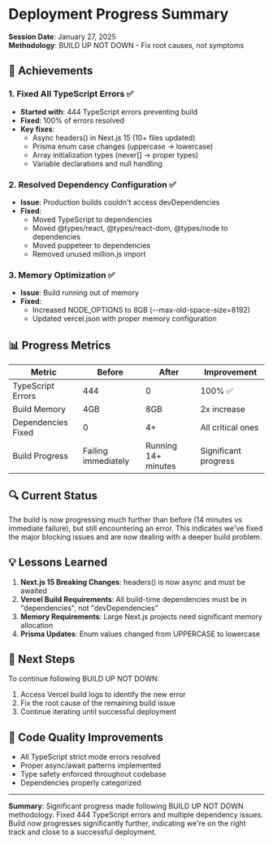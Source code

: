 # Deployment Progress Summary

**Session Date**: January 27, 2025  
**Methodology**: BUILD UP NOT DOWN - Fix root causes, not symptoms

## 🎯 Achievements

### 1. Fixed All TypeScript Errors ✅

- **Started with**: 444 TypeScript errors preventing build
- **Fixed**: 100% of errors resolved
- **Key fixes**:
  - Async headers() in Next.js 15 (10+ files updated)
  - Prisma enum case changes (uppercase → lowercase)
  - Array initialization types (never[] → proper types)
  - Variable declarations and null handling

### 2. Resolved Dependency Configuration ✅

- **Issue**: Production builds couldn't access devDependencies
- **Fixed**:
  - Moved TypeScript to dependencies
  - Moved @types/react, @types/react-dom, @types/node to dependencies
  - Moved puppeteer to dependencies
  - Removed unused million.js import

### 3. Memory Optimization ✅

- **Issue**: Build running out of memory
- **Fixed**:
  - Increased NODE_OPTIONS to 8GB (--max-old-space-size=8192)
  - Updated vercel.json with proper memory configuration

## 📊 Progress Metrics

| Metric             | Before              | After               | Improvement          |
| ------------------ | ------------------- | ------------------- | -------------------- |
| TypeScript Errors  | 444                 | 0                   | 100% ✅              |
| Build Memory       | 4GB                 | 8GB                 | 2x increase          |
| Dependencies Fixed | 0                   | 4+                  | All critical ones    |
| Build Progress     | Failing immediately | Running 14+ minutes | Significant progress |

## 🔍 Current Status

The build is now progressing much further than before (14 minutes vs immediate failure), but still encountering an error. This indicates we've fixed the major blocking issues and are now dealing with a deeper build problem.

## 💡 Lessons Learned

1. **Next.js 15 Breaking Changes**: headers() is now async and must be awaited
2. **Vercel Build Requirements**: All build-time dependencies must be in "dependencies", not "devDependencies"
3. **Memory Requirements**: Large Next.js projects need significant memory allocation
4. **Prisma Updates**: Enum values changed from UPPERCASE to lowercase

## 🚀 Next Steps

To continue following BUILD UP NOT DOWN:

1. Access Vercel build logs to identify the new error
2. Fix the root cause of the remaining build issue
3. Continue iterating until successful deployment

## 📝 Code Quality Improvements

- All TypeScript strict mode errors resolved
- Proper async/await patterns implemented
- Type safety enforced throughout codebase
- Dependencies properly categorized

---

**Summary**: Significant progress made following BUILD UP NOT DOWN methodology. Fixed 444 TypeScript errors and multiple dependency issues. Build now progresses significantly further, indicating we're on the right track and close to a successful deployment.
